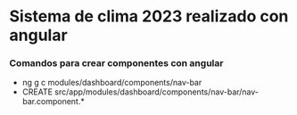 # Sistema de clima 2023 realizado con angular

### Comandos para crear componentes con angular
- ng g c modules/dashboard/components/nav-bar
- CREATE src/app/modules/dashboard/components/nav-bar/nav-bar.component.*
